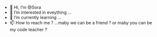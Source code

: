 - 👋 Hi, I’m @Sora
- 👀 I’m interested in eveything ...
- 🌱 I’m currently learning ...
- 📫 How to reach me ? ...maby we can be a friend ? or maby you can be my code teacher ?

<!---
MoritaSora/MoritaSora is a ✨ special ✨ repository because its `README.md` (this file) appears on your GitHub profile.
You can click the Preview link to take a look at your changes.
--->
